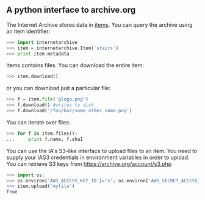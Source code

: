 ## A python interface to archive.org ##

The Internet Archive stores data in [items](http://blog.archive.org/2011/03/31/how-archive-org-items-are-structured/ "How Archive.org items are structured").
You can query the archive using an item identifier:

```python
>>> import internetarchive
>>> item = internetarchive.Item('stairs')
>>> print item.metadata
```

Items contains files. You can download the entire item:

```python
>>> item.download()
```

or you can download just a particular file:

```python
>>> f = item.file('glogo.png')
>>> f.download() #writes to disk
>>> f.download('/foo/bar/some_other_name.png')
```

You can iterate over files:

```python
>>> for f in item.files():
...     print f.name, f.sha1
```

You can use the IA's S3-like interface to upload files to an item.
You need to supply your IAS3 credentials in environment variables in order to upload.
You can retrieve S3 keys from https://archive.org/account/s3.php

```python
>>> import os;
>>> os.environ['AWS_ACCESS_KEY_ID']='x'; os.environ['AWS_SECRET_ACCESS_KEY']='y'
>>> item.upload('myfile')
True
```
